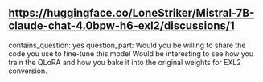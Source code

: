 ## https://huggingface.co/LoneStriker/Mistral-7B-claude-chat-4.0bpw-h6-exl2/discussions/1

contains_question: yes
question_part: Would you be willing to share the code you use to fine-tune this model Would be interesting to see how you train the QLoRA and how you bake it into the original weights for EXL2 conversion.